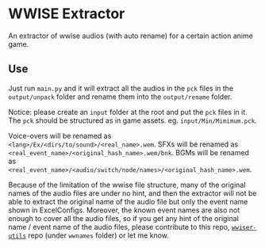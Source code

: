 # WWISE Extractor

An extractor of wwise audios (with auto rename) for a certain action anime game.

## Use

Just run `main.py` and it will extract all the audios in the `pck` files in the `output/unpack` folder and rename them into the `output/rename` folder.

Notice: please create an `input` folder at the root and put the `pck` files in it. The `pck` should be structured as in game assets. eg. `input/Min/Mimimum.pck`.

Voice-overs will be renamed as `<lang>/Ex/<dirs/to/sound>/<real_name>.wem`. SFXs will be renamed as `<real_event_name>/<original_hash_name>.wem/bnk`. BGMs will be renamed as `<real_event_name>/<audio/switch/node/names>/<original_hash_name>.wem`.

Because of the limitation of the wwise file structure, many of the original names of the audio files are under no hint, and then the extractor will not be able to extract the original name of the audio file but only the event name shown in ExcelConfigs. Moreover, the known event names are also not enough to cover all the audio files, so if you get any hint of the original name / event name of the audio files, please contribute to this repo, [`wwiser-utils`](https://github.com/bnnm/wwiser-utils) repo (under `wwnames` folder) or let me know.